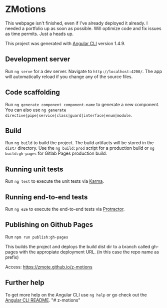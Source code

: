 # ZMotions

This webpage isn't finished, even if I've already deployed it already. I needed a portfolio up as soon as possible. Will optimize code and fix issues as time permits. Just a heads up. 

This project was generated with [Angular CLI](https://github.com/angular/angular-cli) version 1.4.9.

## Development server

Run `ng serve` for a dev server. Navigate to `http://localhost:4200/`. The app will automatically reload if you change any of the source files.

## Code scaffolding

Run `ng generate component component-name` to generate a new component. You can also use `ng generate directive|pipe|service|class|guard|interface|enum|module`.

## Build

Run `ng build` to build the project. The build artifacts will be stored in the `dist/` directory. Use the `ng build:prod` script for a production build or
`ng build:gh-pages` for Gitlab Pages production build.

## Running unit tests

Run `ng test` to execute the unit tests via [Karma](https://karma-runner.github.io).

## Running end-to-end tests

Run `ng e2e` to execute the end-to-end tests via [Protractor](http://www.protractortest.org/).

## Publishing on Github Pages

Run `npm run publish:gh-pages`

This builds the project and deploys the build dist dir to a branch called gh-pages with the appropiate deployment URL.
(in this case the repo name as prefix)

Access: https://zmote.github.io/z-motions

## Further help

To get more help on the Angular CLI use `ng help` or go check out the [Angular CLI README](https://github.com/angular/angular-cli/blob/master/README.md).
"# z-motions" 

